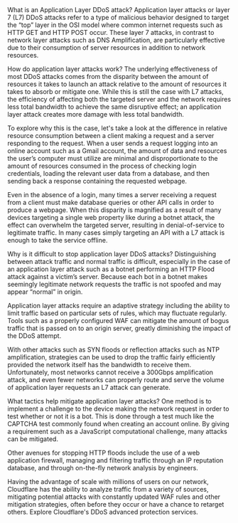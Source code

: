 ##

What is an Application Layer DDoS attack?
Application layer attacks or layer 7 (L7) DDoS attacks refer to a type of malicious behavior designed to target the “top” layer in the OSI model where common internet requests such as HTTP GET and HTTP POST occur. These layer 7 attacks, in contrast to network layer attacks such as DNS Amplification, are particularly effective due to their consumption of server resources in addition to network resources.

How do application layer attacks work?
The underlying effectiveness of most DDoS attacks comes from the disparity between the amount of resources it takes to launch an attack relative to the amount of resources it takes to absorb or mitigate one. While this is still the case with L7 attacks, the efficiency of affecting both the targeted server and the network requires less total bandwidth to achieve the same disruptive effect; an application layer attack creates more damage with less total bandwidth.

To explore why this is the case, let's take a look at the difference in relative resource consumption between a client making a request and a server responding to the request. When a user sends a request logging into an online account such as a Gmail account, the amount of data and resources the user’s computer must utilize are minimal and disproportionate to the amount of resources consumed in the process of checking login credentials, loading the relevant user data from a database, and then sending back a response containing the requested webpage.

Even in the absence of a login, many times a server receiving a request from a client must make database queries or other API calls in order to produce a webpage. When this disparity is magnified as a result of many devices targeting a single web property like during a botnet attack, the effect can overwhelm the targeted server, resulting in denial-of-service to legitimate traffic. In many cases simply targeting an API with a L7 attack is enough to take the service offline.

Why is it difficult to stop application layer DDoS attacks?
Distinguishing between attack traffic and normal traffic is difficult, especially in the case of an application layer attack such as a botnet performing an HTTP Flood attack against a victim’s server. Because each bot in a botnet makes seemingly legitimate network requests the traffic is not spoofed and may appear “normal” in origin.

Application layer attacks require an adaptive strategy including the ability to limit traffic based on particular sets of rules, which may fluctuate regularly. Tools such as a properly configured WAF can mitigate the amount of bogus traffic that is passed on to an origin server, greatly diminishing the impact of the DDoS attempt.

With other attacks such as SYN floods or reflection attacks such as NTP amplification, strategies can be used to drop the traffic fairly efficiently provided the network itself has the bandwidth to receive them. Unfortunately, most networks cannot receive a 300Gbps amplification attack, and even fewer networks can properly route and serve the volume of application layer requests an L7 attack can generate.

What tactics help mitigate application layer attacks?
One method is to implement a challenge to the device making the network request in order to test whether or not it is a bot. This is done through a test much like the CAPTCHA test commonly found when creating an account online. By giving a requirement such as a JavaScript computational challenge, many attacks can be mitigated.

Other avenues for stopping HTTP floods include the use of a web application firewall, managing and filtering traffic through an IP reputation database, and through on-the-fly network analysis by engineers.

Having the advantage of scale with millions of users on our network, Cloudflare has the ability to analyze traffic from a variety of sources, mitigating potential attacks with constantly updated WAF rules and other mitigation strategies, often before they occur or have a chance to retarget others. Explore Cloudflare's DDoS advanced protection services.